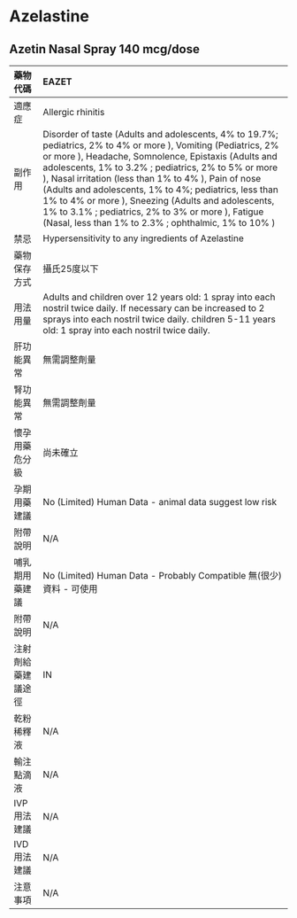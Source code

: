 # Azelastine

## Azetin Nasal Spray 140 mcg/dose

| 藥物代碼           | EAZET                                                                                                                                                                                                                                                                                                                                                                                                                                                                                                             |
|:-------------------|:------------------------------------------------------------------------------------------------------------------------------------------------------------------------------------------------------------------------------------------------------------------------------------------------------------------------------------------------------------------------------------------------------------------------------------------------------------------------------------------------------------------|
| 適應症             | Allergic rhinitis                                                                                                                                                                                                                                                                                                                                                                                                                                                                                                 |
| 副作用             | Disorder of taste (Adults and adolescents, 4% to 19.7%; pediatrics, 2% to 4% or more ), Vomiting (Pediatrics, 2% or more ), Headache, Somnolence, Epistaxis (Adults and adolescents, 1% to 3.2% ; pediatrics, 2% to 5% or more ), Nasal irritation (less than 1% to 4% ), Pain of nose (Adults and adolescents, 1% to 4%; pediatrics, less than 1% to 4% or more ), Sneezing (Adults and adolescents, 1% to 3.1% ; pediatrics, 2% to 3% or more ), Fatigue (Nasal, less than 1% to 2.3% ; ophthalmic, 1% to 10% ) |
| 禁忌               | Hypersensitivity to any ingredients of Azelastine                                                                                                                                                                                                                                                                                                                                                                                                                                                                 |
| 藥物保存方式       | 攝氏25度以下                                                                                                                                                                                                                                                                                                                                                                                                                                                                                                      |
| 用法用量           | Adults and children over 12 years old: 1 spray into each nostril twice daily. If necessary can be increased to 2 sprays into each nostril twice daily. children 5-11 years old: 1 spray into each nostril twice daily.                                                                                                                                                                                                                                                                                            |
| 肝功能異常         | 無需調整劑量                                                                                                                                                                                                                                                                                                                                                                                                                                                                                                      |
| 腎功能異常         | 無需調整劑量                                                                                                                                                                                                                                                                                                                                                                                                                                                                                                      |
| 懷孕用藥危分級     | 尚未確立                                                                                                                                                                                                                                                                                                                                                                                                                                                                                                          |
| 孕期用藥建議       | No (Limited) Human Data - animal data suggest low risk                                                                                                                                                                                                                                                                                                                                                                                                                                                            |
| 附帶說明           | N/A                                                                                                                                                                                                                                                                                                                                                                                                                                                                                                               |
| 哺乳期用藥建議     | No (Limited) Human Data - Probably Compatible 無(很少)資料 - 可使用                                                                                                                                                                                                                                                                                                                                                                                                                                               |
| 附帶說明           | N/A                                                                                                                                                                                                                                                                                                                                                                                                                                                                                                               |
| 注射劑給藥建議途徑 | IN                                                                                                                                                                                                                                                                                                                                                                                                                                                                                                                |
| 乾粉稀釋液         | N/A                                                                                                                                                                                                                                                                                                                                                                                                                                                                                                               |
| 輸注點滴液         | N/A                                                                                                                                                                                                                                                                                                                                                                                                                                                                                                               |
| IVP 用法建議       | N/A                                                                                                                                                                                                                                                                                                                                                                                                                                                                                                               |
| IVD 用法建議       | N/A                                                                                                                                                                                                                                                                                                                                                                                                                                                                                                               |
| 注意事項           | N/A                                                                                                                                                                                                                                                                                                                                                                                                                                                                                                               |

